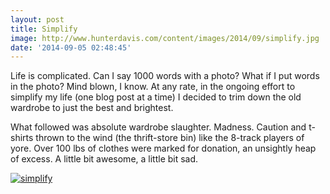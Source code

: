 ```yaml
---
layout: post
title: Simplify
image: http://www.hunterdavis.com/content/images/2014/09/simplify.jpg
date: '2014-09-05 02:48:45'
---
```



Life is complicated. Can I say 1000 words with a photo? What if I put words in the photo? Mind blown, I know. At any rate, in the ongoing effort to simplify my life (one blog post at a time) I decided to trim down the old wardrobe to just the best and brightest.

What followed was absolute wardrobe slaughter. Madness. Caution and t-shirts thrown to the wind (the thrift-store bin) like the 8-track players of yore. Over 100 lbs of clothes were marked for donation, an unsightly heap of excess. A little bit awesome, a little bit sad.

[![simplify](http://www.hunterdavis.com/content/images/2014/09/simplify.jpg)](http://www.hunterdavis.com/content/images/2014/09/simplify.jpg)


